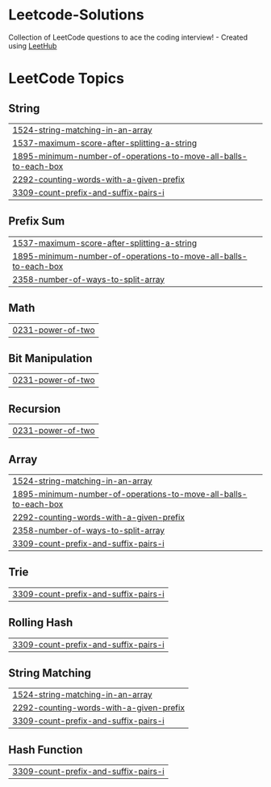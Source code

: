 # Leetcode-Solutions
Collection of LeetCode questions to ace the coding interview! - Created using [LeetHub](https://github.com/QasimWani/LeetHub)

<!---LeetCode Topics Start-->
# LeetCode Topics
## String
|  |
| ------- |
| [1524-string-matching-in-an-array](https://github.com/kchaudhari0/Leetcode-Solutions/tree/master/1524-string-matching-in-an-array) |
| [1537-maximum-score-after-splitting-a-string](https://github.com/kchaudhari0/Leetcode-Solutions/tree/master/1537-maximum-score-after-splitting-a-string) |
| [1895-minimum-number-of-operations-to-move-all-balls-to-each-box](https://github.com/kchaudhari0/Leetcode-Solutions/tree/master/1895-minimum-number-of-operations-to-move-all-balls-to-each-box) |
| [2292-counting-words-with-a-given-prefix](https://github.com/kchaudhari0/Leetcode-Solutions/tree/master/2292-counting-words-with-a-given-prefix) |
| [3309-count-prefix-and-suffix-pairs-i](https://github.com/kchaudhari0/Leetcode-Solutions/tree/master/3309-count-prefix-and-suffix-pairs-i) |
## Prefix Sum
|  |
| ------- |
| [1537-maximum-score-after-splitting-a-string](https://github.com/kchaudhari0/Leetcode-Solutions/tree/master/1537-maximum-score-after-splitting-a-string) |
| [1895-minimum-number-of-operations-to-move-all-balls-to-each-box](https://github.com/kchaudhari0/Leetcode-Solutions/tree/master/1895-minimum-number-of-operations-to-move-all-balls-to-each-box) |
| [2358-number-of-ways-to-split-array](https://github.com/kchaudhari0/Leetcode-Solutions/tree/master/2358-number-of-ways-to-split-array) |
## Math
|  |
| ------- |
| [0231-power-of-two](https://github.com/kchaudhari0/Leetcode-Solutions/tree/master/0231-power-of-two) |
## Bit Manipulation
|  |
| ------- |
| [0231-power-of-two](https://github.com/kchaudhari0/Leetcode-Solutions/tree/master/0231-power-of-two) |
## Recursion
|  |
| ------- |
| [0231-power-of-two](https://github.com/kchaudhari0/Leetcode-Solutions/tree/master/0231-power-of-two) |
## Array
|  |
| ------- |
| [1524-string-matching-in-an-array](https://github.com/kchaudhari0/Leetcode-Solutions/tree/master/1524-string-matching-in-an-array) |
| [1895-minimum-number-of-operations-to-move-all-balls-to-each-box](https://github.com/kchaudhari0/Leetcode-Solutions/tree/master/1895-minimum-number-of-operations-to-move-all-balls-to-each-box) |
| [2292-counting-words-with-a-given-prefix](https://github.com/kchaudhari0/Leetcode-Solutions/tree/master/2292-counting-words-with-a-given-prefix) |
| [2358-number-of-ways-to-split-array](https://github.com/kchaudhari0/Leetcode-Solutions/tree/master/2358-number-of-ways-to-split-array) |
| [3309-count-prefix-and-suffix-pairs-i](https://github.com/kchaudhari0/Leetcode-Solutions/tree/master/3309-count-prefix-and-suffix-pairs-i) |
## Trie
|  |
| ------- |
| [3309-count-prefix-and-suffix-pairs-i](https://github.com/kchaudhari0/Leetcode-Solutions/tree/master/3309-count-prefix-and-suffix-pairs-i) |
## Rolling Hash
|  |
| ------- |
| [3309-count-prefix-and-suffix-pairs-i](https://github.com/kchaudhari0/Leetcode-Solutions/tree/master/3309-count-prefix-and-suffix-pairs-i) |
## String Matching
|  |
| ------- |
| [1524-string-matching-in-an-array](https://github.com/kchaudhari0/Leetcode-Solutions/tree/master/1524-string-matching-in-an-array) |
| [2292-counting-words-with-a-given-prefix](https://github.com/kchaudhari0/Leetcode-Solutions/tree/master/2292-counting-words-with-a-given-prefix) |
| [3309-count-prefix-and-suffix-pairs-i](https://github.com/kchaudhari0/Leetcode-Solutions/tree/master/3309-count-prefix-and-suffix-pairs-i) |
## Hash Function
|  |
| ------- |
| [3309-count-prefix-and-suffix-pairs-i](https://github.com/kchaudhari0/Leetcode-Solutions/tree/master/3309-count-prefix-and-suffix-pairs-i) |
<!---LeetCode Topics End-->